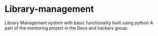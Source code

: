 # Library-management
Library Management system with basic functionality built using python
A part of the mentoring project in the Devs and hackers group. 
